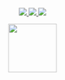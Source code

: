 <p align="center">
  <a href="https://github.com/d0m00re">
    <img src="http://github-profile-summary-cards.vercel.app/api/cards/profile-details?username=d0m00re&theme=transparent" />
  </a>
  <a href="https://github.com/d0m00re">
    <img src="https://github-readme-streak-stats.herokuapp.com/?user=d0m00re&hide_border=true&card_width=338&theme=transparent" />
  </a>
  <a href="https://github.com/d0m00re">
    <img src="http://github-profile-summary-cards.vercel.app/api/cards/stats?username=dilaouid&theme=transparent" />
  </a>
</p>

<div id="header" align="center">
  <img src="https://media.giphy.com/media/M9gbBd9nbDrOTu1Mqx/giphy.gif" width="100"/>
</div>
